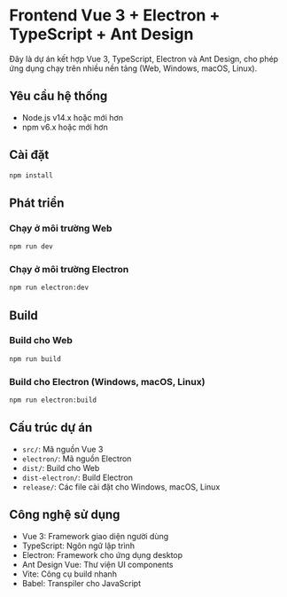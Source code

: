 # Frontend Vue 3 + Electron + TypeScript + Ant Design

Đây là dự án kết hợp Vue 3, TypeScript, Electron và Ant Design, cho phép ứng dụng chạy trên nhiều nền tảng (Web, Windows, macOS, Linux).

## Yêu cầu hệ thống

- Node.js v14.x hoặc mới hơn
- npm v6.x hoặc mới hơn

## Cài đặt

```bash
npm install
```

## Phát triển

### Chạy ở môi trường Web

```bash
npm run dev
```

### Chạy ở môi trường Electron

```bash
npm run electron:dev
```

## Build

### Build cho Web

```bash
npm run build
```

### Build cho Electron (Windows, macOS, Linux)

```bash
npm run electron:build
```

## Cấu trúc dự án

- `src/`: Mã nguồn Vue 3
- `electron/`: Mã nguồn Electron
- `dist/`: Build cho Web
- `dist-electron/`: Build Electron
- `release/`: Các file cài đặt cho Windows, macOS, Linux

## Công nghệ sử dụng

- Vue 3: Framework giao diện người dùng
- TypeScript: Ngôn ngữ lập trình
- Electron: Framework cho ứng dụng desktop
- Ant Design Vue: Thư viện UI components
- Vite: Công cụ build nhanh
- Babel: Transpiler cho JavaScript
